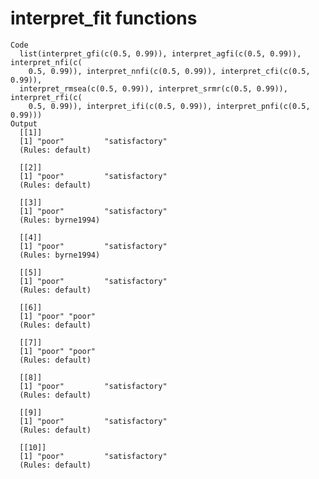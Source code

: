 # interpret_fit functions

    Code
      list(interpret_gfi(c(0.5, 0.99)), interpret_agfi(c(0.5, 0.99)), interpret_nfi(c(
        0.5, 0.99)), interpret_nnfi(c(0.5, 0.99)), interpret_cfi(c(0.5, 0.99)),
      interpret_rmsea(c(0.5, 0.99)), interpret_srmr(c(0.5, 0.99)), interpret_rfi(c(
        0.5, 0.99)), interpret_ifi(c(0.5, 0.99)), interpret_pnfi(c(0.5, 0.99)))
    Output
      [[1]]
      [1] "poor"         "satisfactory"
      (Rules: default)
      
      [[2]]
      [1] "poor"         "satisfactory"
      (Rules: default)
      
      [[3]]
      [1] "poor"         "satisfactory"
      (Rules: byrne1994)
      
      [[4]]
      [1] "poor"         "satisfactory"
      (Rules: byrne1994)
      
      [[5]]
      [1] "poor"         "satisfactory"
      (Rules: default)
      
      [[6]]
      [1] "poor" "poor"
      (Rules: default)
      
      [[7]]
      [1] "poor" "poor"
      (Rules: default)
      
      [[8]]
      [1] "poor"         "satisfactory"
      (Rules: default)
      
      [[9]]
      [1] "poor"         "satisfactory"
      (Rules: default)
      
      [[10]]
      [1] "poor"         "satisfactory"
      (Rules: default)
      

